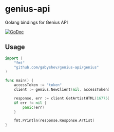 # genius-api
Golang bindings for Genius API

[![GoDoc](https://godoc.org/github.com/gabyshev/genius-api/genius?status.svg)](https://godoc.org/github.com/gabyshev/genius-api/genius)


## Usage

```go
import (
	"fmt"
	"github.com/gabyshev/genius-api/genius"
)

func main() {
	accessToken := "token"
	client := genius.NewClient(nil, accessToken)

	response, err := client.GetArtistHTML(16775)
	if err != nil {
		panic(err)
	}

	fmt.Println(response.Response.Artist)
}

```
